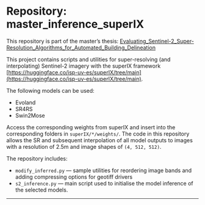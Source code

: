 # Repository: master_inference_superIX

This repository is part of the master’s thesis: [Evaluating_Sentinel-2_Super-Resolution_Algorithms_for_Automated_Building_Delineation](https://github.com/Zerhigh/Evaluating_Sentinel-2_Super-Resolution_Algorithms_for_Automated_Building_Delineation)

This project contains scripts and utilities for super-resolving (and interpolating) Sentinel-2 imagery with the superIX framework [https://huggingface.co/isp-uv-es/superIX/tree/main](https://huggingface.co/isp-uv-es/superIX/tree/main).

The following models can be used:
- Evoland
- SR4RS
- Swin2Mose

Access the corresponding weights from superIX and insert into the corresponding folders in `superIX/*/weights/`. The code in this repository allows the SR and subsequent interpolation of all model outputs to images with a resolution of 2.5m and image shapes of `(4, 512, 512)`.

The repository includes:

- `modify_inferred.py` — sample utilities for reordering image bands and adding compressing options for geotiff drivers   
- `s2_inference.py` — main script used to initialise the model inference of the selected models.

---
